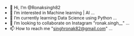 - 👋 Hi, I’m @Ronaksingh82
- 👀 I’m interested in Machine learning | AI ...
- 🌱 I’m currently learning Data Science using Python ...
- 💞️ I’m looking to collaborate on Instagram "ronak.singh__" ...
- 📫 How to reach me "singhronak82@gmail.com" ...

<!---
Ronaksingh82/Ronaksingh82 is a ✨ special ✨ repository because its `README.md` (this file) appears on your GitHub profile.
You can click the Preview link to take a look at your changes.
--->
